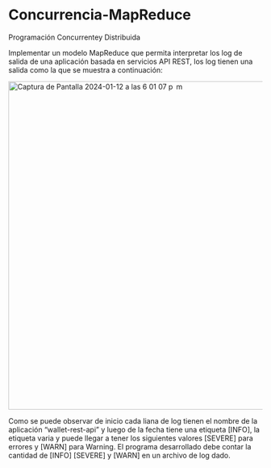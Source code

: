 # Concurrencia-MapReduce
Programación Concurrentey Distribuida


Implementar un modelo MapReduce que permita interpretar los log de salida de una aplicación
basada en servicios API REST, los log tienen una salida como la que se muestra a continuación:


<img width="651" alt="Captura de Pantalla 2024-01-12 a las 6 01 07 p  m" src="https://github.com/natifmU/Concurrencia-MapReduce/assets/150955864/2c9282a5-7ffc-4b03-a000-4a67ebb1db84">

Como se puede observar de inicio cada liana de log tienen el nombre de la aplicación
“wallet-rest-api” y luego de la fecha tiene una etiqueta [INFO], la etiqueta varia y puede llegar
a tener los siguientes valores [SEVERE] para errores y [WARN] para Warning.
El programa desarrollado debe contar la cantidad de [INFO] [SEVERE] y [WARN] en un archivo
de log dado.



